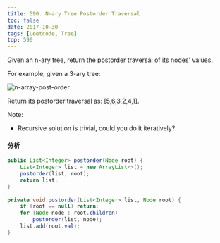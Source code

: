 ```yaml
---
title: 590. N-ary Tree Postorder Traversal
toc: false
date: 2017-10-30
tags: [Leetcode, Tree]
top: 590
---
```



Given an n-ary tree, return the postorder traversal of its nodes' values.

For example, given a 3-ary tree:

![n-array-post-order](http://phpk72ttq.bkt.clouddn.com/n-array-post-order.png?imageslim)

Return its postorder traversal as: [5,6,3,2,4,1].

 
Note:

* Recursive solution is trivial, could you do it iteratively?


#### 分析


```Java
public List<Integer> postorder(Node root) {
    List<Integer> list = new ArrayList<>();
    postorder(list, root);
    return list;
}
    
private void postorder(List<Integer> list, Node root) {
    if (root == null) return;
    for (Node node : root.children)
        postorder(list, node);
    list.add(root.val);
}
```